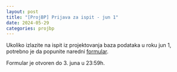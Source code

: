 ```yaml
---
layout: post
title: "[ProjBP] Prijava za ispit - jun 1"
date: 2024-05-29
categories: projbp
---
```


Ukoliko izlazite na ispit iz projektovanja baza podataka u roku jun 1, 
potrebno je da popunite naredni [formular](https://docs.google.com/forms/d/e/1FAIpQLScMxgqGQ2vaztAszV5sDqG-zA67X5VrjbdDBVFDwcj-a8uwXA/viewform).

Formular je otvoren do 3. juna u 23:59h.
